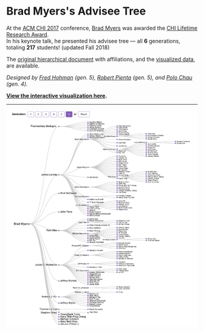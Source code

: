 # Brad Myers's Advisee Tree

At the [ACM CHI 2017][chi] conference, [Brad Myers][brad] was awarded the [CHI Lifetime Research Award][award].  
In his keynote talk, he presented his advisee tree &mdash; all **6** generations, totaling **217** students! (updated Fall 2018)

The [original hierarchical document][doc] with affiliations, and the [visualized data][data], are available.

*Designed by [Fred Hohman][fred] (gen. 5), [Robert Pienta][robert] (gen. 5), and [Polo Chau][polo] (gen. 4).*

**[View the interactive visualization here][vis].**

***

![tree](tree.png)

[chi]: https://chi2017.acm.org
[brad]: http://www.cs.cmu.edu/~bam
[award]: http://www.sigchi.org/about/awards/2017-sigchi-awards#brad-a-myers

[doc]: https://docs.google.com/document/d/1NKheBhylXdkY_lmcV1QEP7CCLiwpMjE2L-KnWWh0Nvo/edit#heading=h.h4g51lbmhlnj
[data]: https://github.com/fredhohman/brad-myers-advisee-tree/blob/master/data.csv

[fred]: http://fredhohman.com
[robert]: http://www.cc.gatech.edu/~rpienta3/
[polo]: http://www.cc.gatech.edu/~dchau/

[vis]: http://fredhohman.com/brad-myers-advisee-tree